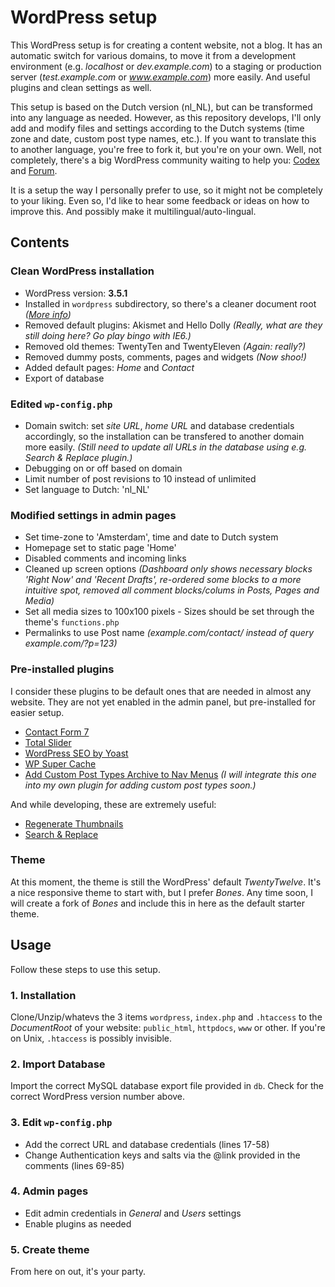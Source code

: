 WordPress setup
===============

This WordPress setup is for creating a content website, not a blog. It has an automatic switch for various domains, to move it from a development environment (e.g. *localhost* or *dev.example.com*) to a staging or production server (*test.example.com* or *www.example.com*) more easily. And useful plugins and clean settings as well.

This setup is based on the Dutch version (nl_NL), but can be transformed into any language as needed. However, as this repository develops, I'll only add and modify files and settings according to the Dutch systems (time zone and date, custom post type names, etc.). If you want to translate this to another language, you're free to fork it, but you're on your own. Well, not completely, there's a big WordPress community waiting to help you: [Codex](http://codex.wordpress.org/) and [Forum](http://wordpress.org/support/).

It is a setup the way I personally prefer to use, so it might not be completely to your liking. Even so, I'd like to hear some feedback or ideas on how to improve this. And possibly make it multilingual/auto-lingual.


## Contents

### Clean WordPress installation
- WordPress version: **3.5.1**
- Installed in `wordpress` subdirectory, so there's a cleaner document root *([More info](http://codex.wordpress.org/Giving_WordPress_Its_Own_Directory))*
- Removed default plugins: Akismet and Hello Dolly *(Really, what are they still doing here? Go play bingo with IE6.)*
- Removed old themes: TwentyTen and TwentyEleven *(Again: really?)*
- Removed dummy posts, comments, pages and widgets *(Now shoo!)*
- Added default pages: *Home* and *Contact*
- Export of database

### Edited `wp-config.php`
- Domain switch: set *site URL*, *home URL* and database credentials accordingly, so the installation can be transfered to another domain more easily. *(Still need to update all URLs in the database using e.g. Search & Replace plugin.)*
- Debugging on or off based on domain
- Limit number of post revisions to 10 instead of unlimited
- Set language to Dutch: 'nl_NL'

### Modified settings in admin pages
- Set time-zone to 'Amsterdam', time and date to Dutch system
- Homepage set to static page 'Home'
- Disabled comments and incoming links
- Cleaned up screen options *(Dashboard only shows necessary blocks 'Right Now' and 'Recent Drafts', re-ordered some blocks to a more intuitive spot, removed all comment blocks/colums in Posts, Pages and Media)*
- Set all media sizes to 100x100 pixels - Sizes should be set through the theme's `functions.php`
- Permalinks to use Post name *(example.com/contact/ instead of query example.com/?p=123)*

### Pre-installed plugins
I consider these plugins to be default ones that are needed in almost any website. They are not yet enabled in the admin panel, but pre-installed for easier setup.
- [Contact Form 7](http://contactform7.com/)
- [Total Slider](http://www.vanpattenmedia.com/project/total-slider/)
- [WordPress SEO by Yoast](http://yoast.com/wordpress/seo/)
- [WP Super Cache](http://ocaoimh.ie/wp-super-cache/)
- [Add Custom Post Types Archive to Nav Menus](http://wordpress.org/extend/plugins/add-custom-post-types-archive-to-nav-menus/) *(I will integrate this one into my own plugin for adding custom post types soon.)*

And while developing, these are extremely useful:
- [Regenerate Thumbnails](http://www.viper007bond.com/wordpress-plugins/regenerate-thumbnails/)
- [Search & Replace](http://wordpress.org/extend/plugins/search-and-replace/)

### Theme
At this moment, the theme is still the WordPress' default *TwentyTwelve*. It's a nice responsive theme to start with, but I prefer *Bones*. Any time soon, I will create a fork of *Bones* and include this in here as the default starter theme.


## Usage
Follow these steps to use this setup.

### 1. Installation
Clone/Unzip/whatevs the 3 items `wordpress`, `index.php` and `.htaccess` to the *DocumentRoot* of your website: `public_html`, `httpdocs`, `www` or other. If you're on Unix, `.htaccess` is possibly invisible.

### 2. Import Database
Import the correct MySQL database export file provided in `db`. Check for the correct WordPress version number above.

### 3. Edit `wp-config.php`
- Add the correct URL and database credentials (lines 17-58)
- Change Authentication keys and salts via the @link provided in the comments (lines 69-85)

### 4. Admin pages
- Edit admin credentials in *General* and *Users* settings
- Enable plugins as needed

### 5. Create theme
From here on out, it's your party.

